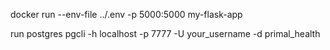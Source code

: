 docker run --env-file ../.env -p 5000:5000 my-flask-app

run postgres
pgcli -h localhost -p 7777 -U your_username -d primal_health



